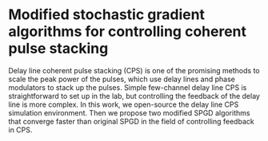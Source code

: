# Modified stochastic gradient algorithms for controlling coherent pulse stacking

Delay line coherent pulse stacking (CPS) is one of the promising methods to scale the peak power of the pulses, which use delay lines and phase modulators to stack up the pulses. Simple few-channel delay line CPS is straightforward to set up in the lab, but controlling the feedback of the delay line is more complex. 
In this work, we open-source the delay line CPS simulation environment. Then we propose two modified SPGD algorithms that converge faster than original SPGD in the field of controlling feedback in CPS. 

